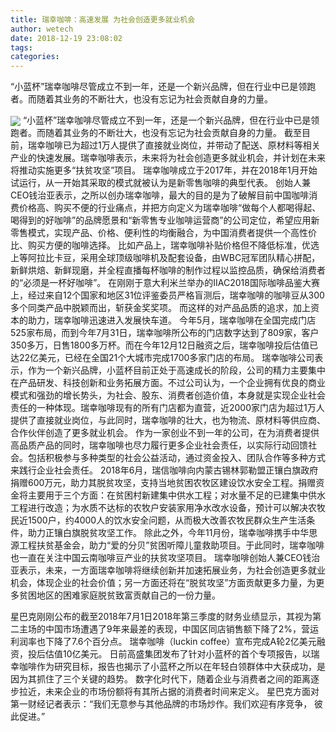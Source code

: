 ```yaml
---
title: 瑞幸咖啡：高速发展 为社会创造更多就业机会
author: wetech
date: 2018-12-19 23:08:02
tags: 
categories: 
---
```

“小蓝杯”瑞幸咖啡尽管成立不到一年，还是一个新兴品牌，但在行业中已是领跑者。而随着其业务的不断壮大，也没有忘记为社会贡献自身的力量。
<!-- more -->
<img align="center" border="0" src="https://imgcdn.yicai.com/uppics/images/2018/12/b18cd578072a518431ea49c6824821f9.jpg" />
“小蓝杯”瑞幸咖啡尽管成立不到一年，还是一个新兴品牌，但在行业中已是领跑者。而随着其业务的不断壮大，也没有忘记为社会贡献自身的力量。
截至目前，瑞幸咖啡已为超过1万人提供了直接就业岗位，并带动了配送、原材料等相关产业的快速发展。瑞幸咖啡表示，未来将为社会创造更多就业机会，并计划在未来将推动实施更多“扶贫攻坚”项目。
瑞幸咖啡成立于2017年，并在2018年1月开始试运行，从一开始其采取的模式就被认为是新零售咖啡的典型代表。
创始人兼CEO钱治亚表示，之所以创办瑞幸咖啡，最大的目的是为了破解目前中国咖啡消费价格高、购买不便的行业痛点，并把方向定义为瑞幸咖啡“做每个人都喝得起、喝得到的好咖啡”的品牌愿景和“新零售专业咖啡运营商”的公司定位，希望应用新零售模式，实现产品、价格、便利性的均衡融合，为中国消费者提供一个高性价比、购买方便的咖啡选择。
比如产品上，瑞幸咖啡补贴价格但不降低标准，优选上等阿拉比卡豆，采用全球顶级咖啡机及配套设备，由WBC冠军团队精心拼配，新鲜烘焙、新鲜现磨，并全程直播每杯咖啡的制作过程以监控品质，确保给消费者的“必须是一杯好咖啡”。
在刚刚于意大利米兰举办的IIAC2018国际咖啡品鉴大赛上，经过来自12个国家和地区31位评鉴委员严格盲测后，瑞幸咖啡的咖啡豆从300多个同类产品中脱颖而出，斩获金奖奖项。
而这样的对产品品质的追求，加上资本的助力，瑞幸咖啡迅速进入发展快车道。
今年5月，瑞幸咖啡在全国完成门店525家布局，而到今年7月31日，瑞幸咖啡所公布的门店数字达到了809家，客户350多万，日售1800多万杯。而在今年12月12日融资之后，瑞幸咖啡投后估值已达22亿美元，已经在全国21个大城市完成1700多家门店的布局。
瑞幸咖啡公司表示，作为一个新兴品牌，小蓝杯目前正处于高速成长的阶段，公司的精力主要集中在产品研发、科技创新和业务拓展方面。不过公司认为，一个企业拥有优良的商业模式和强劲的增长势头，为社会、股东、消费者创造价值，本身就是实现企业社会责任的一种体现。瑞幸咖啡现有的所有门店都为直营，近2000家门店为超过1万人提供了直接就业岗位，与此同时，瑞幸咖啡的壮大，也为物流、原材料等供应商、合作伙伴创造了更多就业机会。
作为一家创业不到一年的公司，在为消费者提供高品质产品的同时，瑞幸咖啡也尽力履行更多企业社会责任，以实际行动回馈社会。包括积极参与多种类型的社会公益活动，通过资金投入、团队合作等多种方式来践行企业社会责任。
2018年6月，瑞信咖啡向内蒙古锡林郭勒盟正镶白旗政府捐赠600万元，助力其脱贫攻坚，支持当地贫困农牧区建设饮水安全工程。捐赠资金将主要用于三个方面：在贫困村新建集中供水工程；对水量不足的已建集中供水工程进行改造；为水质不达标的农牧户安装家用净水改水设备，预计可以解决农牧民近1500户，约4000人的饮水安全问题，从而极大改善农牧民群众生产生活条件，助力正镶白旗脱贫攻坚工作。
除此之外，今年11月份，瑞幸咖啡携手中华思源工程扶贫基金会，助力“爱的分贝”贫困听障儿童救助项目。于此同时，瑞幸咖啡也一直在关注中国云南咖啡豆产业的扶贫攻坚项目。
瑞幸咖啡创始人兼CEO钱治亚表示，未来，一方面瑞幸咖啡将继续创新并加速拓展业务，为社会创造更多就业机会，体现企业的社会价值；另一方面还将在“脱贫攻坚”方面贡献更多力量，为更多贫困地区的困难家庭脱贫致富贡献自己的一份力量。
 
 
星巴克刚刚公布的截至2018年7月1日2018年第三季度的财务业绩显示，其视为第二主场的中国市场遭遇了9年来最差的表现，中国区同店销售额下降了2%，营运利润率也下降了7.6个百分点。
瑞幸咖啡（luckin coffee）宣布完成A轮2亿美元融资，投后估值10亿美元。
日前高盛集团发布了针对小蓝杯的首个专项报告，以瑞幸咖啡作为研究目标，报告也揭示了小蓝杯之所以在年轻白领群体中大获成功，是因为其抓住了三个关键的趋势。
数字化时代下，随着企业与消费者之间的距离逐步拉近，未来企业的市场份额将有其所占据的消费者时间来定义。
星巴克方面对第一财经记者表示：“我们无意参与其他品牌的市场炒作。我们欢迎有序竞争， 彼此促进。”
